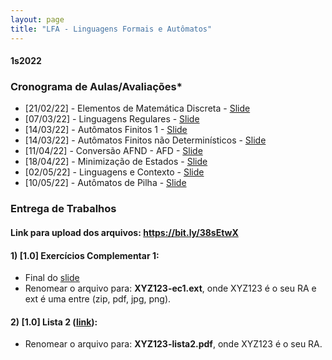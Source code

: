 ```yaml
---
layout: page
title: "LFA - Linguagens Formais e Autômatos"
---
```


#### **1s2022**

### Cronograma de Aulas/Avaliações*

- [21/02/22] - Elementos de Matemática Discreta - <a href="/lfa/Aula1.pdf" target="_blank">Slide</a>
- [07/03/22] - Linguagens Regulares - <a href="/lfa/Aula2.pdf" target="_blank">Slide</a>
- [14/03/22] - Autômatos Finitos 1 - <a href="/lfa/Aula4.pdf" target="_blank">Slide</a>
- [14/03/22] - Autômatos Finitos não Determinísticos - <a href="/lfa/Aula5.pdf" target="_blank">Slide</a>
- [11/04/22] - Conversão AFND - AFD - <a href="/lfa/Aula6.pdf" target="_blank">Slide</a>
- [18/04/22] - Minimização de Estados - <a href="/lfa/Aula7.pdf" target="_blank">Slide</a>
- [02/05/22] - Linguagens e Contexto - <a href="/lfa/Aula8.pdf" target="_blank">Slide</a>
- [10/05/22] - Autômatos de Pilha - <a href="/lfa/Aula9.pdf" target="_blank">Slide</a>

<!--
- [11/02/20] - Elementos de Matemática Discreta - <a href="/lfa/Aula1.pdf" target="_blank">Slide</a>
- [03/03/20] - Linguagens Regulares - <a href="/lfa/Aula2.pdf" target="_blank">Slide</a>
- [10/03/20] - Autômatos Finitos 1 - <a href="/lfa/Aula4.pdf" target="_blank">Slide</a>
- [xx/xx/xx] - Autômatos Finitos 2 - <a href="/lfa/Aula5.pdf" target="_blank">Slide</a>
- [xx/xx/xx] - Autômatos Finitos 2 - parte 2 - <a href="/lfa/Aula6.pdf" target="_blank">Slide</a>
- [xx/xx/xx] - Exercícios - <a href="/lfa/Lista1.pdf" target="_blank">Lista</a>
- [07/04/20] - Revisão - <a href="/lfa/Aula X - Resumo - anotado.pdf" target="_blank">Slide</a>
- [07/04/20] - AFND - <a href="/lfa/Aula 5 - AFND - anotado.pdf" target="_blank">Slide</a>
- [07/04/20] - Conversão AFND - AFD equivalente - <a href="/lfa/Aula 5 - AFND - parte 2 - anotado.pdf" target="_blank">Slide</a> -->
<!-- <center>
[![](/lfa/conversao.png)](https://youtu.be/ye4_0T4CccU)
</center>
- [14/04/20] - Minimização de Estados - <a href="/lfa/Aula 6 - Minimizacao 2 - anotado.pdf" target="_blank">Slide</a>
<center>
[![](/lfa/minimizacao.png)](https://youtu.be/crYB9yZzuSg)
</center>
- [28/04/20] - Máquinas de Moore e Mealy - <a href="/lfa/Aula 7 - Moore e Mealy - anotado.pdf" target="_blank">Slide</a>
<center>
[![](/lfa/mealy-moore.png)](https://youtu.be/23T6iU5QH_I)
</center>
- [05/05/20] - Linguagens Livre de Contexto - <a href="/lfa/Aula 8 - Ling Livres de Contexto-anotado.pdf" target="_blank">Slide</a>
- [12/05/20] - Autômatos de Pilha - <a href="/lfa/Aula 9 - Automato de Pilha - anotado.pdf" target="_blank">Slide</a>
- [12/05/20] - Exercícios de Revisão - <a href="/lfa/Listap2.pdf" target="_blank">Lista</a>
 -->
### Entrega de Trabalhos

#### Link para upload dos arquivos: <a href="https://bit.ly/38sEtwX" target="_blank">https://bit.ly/38sEtwX</a>


#### 1) [1.0] Exercícios Complementar 1:
 - Final do <a href="/lfa/Aula5.pdf" target="_blank">slide</a>
 - Renomear o arquivo para: **XYZ123-ec1.ext**, onde XYZ123 é o seu RA e ext é uma entre (zip, pdf, jpg, png).

#### 2) [1.0]  Lista 2 (<a href="/lfa/Listap2.pdf" target="_blank">link</a>):
  - Renomear o arquivo para: **XYZ123-lista2.pdf**, onde XYZ123 é o seu RA.

<!-- #### 1) [1.0] Exercícios dos módulos 1 e 2:
 - Renomear o arquivo para: **XYZ123-modulos.pdf**, onde XYZ123 é o seu RA.

#### 2) [1.5]  Lista 1 (<a href="/lfa/Lista1.pdf" target="_blank">link</a>):
 - Renomear o arquivo para: **XYZ123-lista1.pdf**, onde XYZ123 é o seu RA.

#### 3) [1.5]  Lista 2 (<a href="/lfa/Listap2.pdf" target="_blank">link</a>):
 - Renomear o arquivo para: **XYZ123-lista2.pdf**, onde XYZ123 é o seu RA.

### Prazo de entrega: 26/05 as 19h -->
